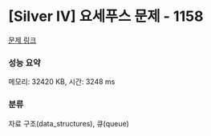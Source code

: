# [Silver IV] 요세푸스 문제 - 1158 

[문제 링크](https://www.acmicpc.net/problem/1158) 

### 성능 요약

메모리: 32420 KB, 시간: 3248 ms

### 분류

자료 구조(data_structures), 큐(queue)

